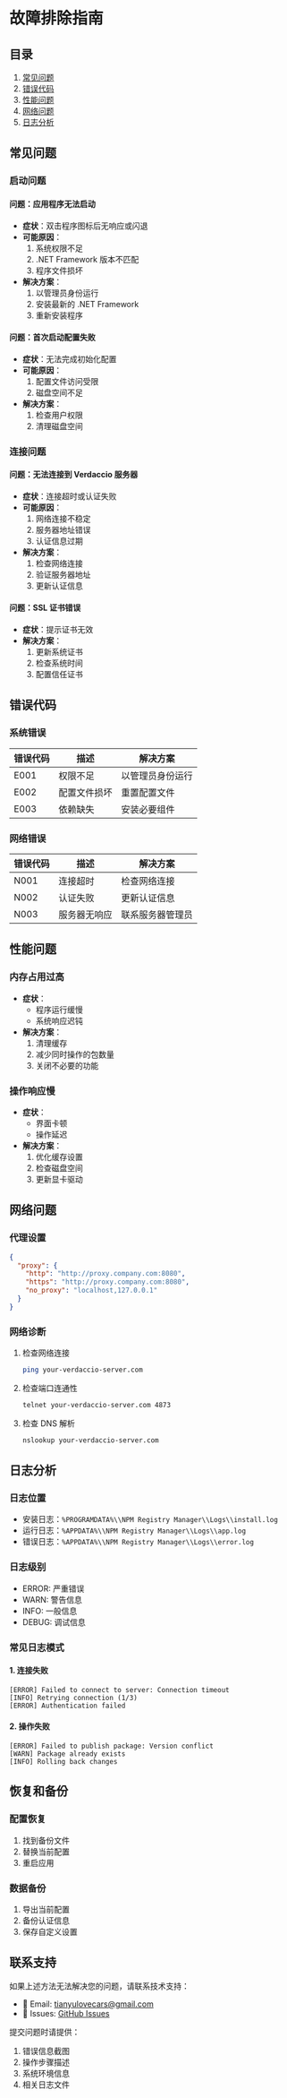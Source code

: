 # 故障排除指南

## 目录

1. [常见问题](#常见问题)
2. [错误代码](#错误代码)
3. [性能问题](#性能问题)
4. [网络问题](#网络问题)
5. [日志分析](#日志分析)

## 常见问题

### 启动问题

#### 问题：应用程序无法启动
- **症状**：双击程序图标后无响应或闪退
- **可能原因**：
  1. 系统权限不足
  2. .NET Framework 版本不匹配
  3. 程序文件损坏
- **解决方案**：
  1. 以管理员身份运行
  2. 安装最新的 .NET Framework
  3. 重新安装程序

#### 问题：首次启动配置失败
- **症状**：无法完成初始化配置
- **可能原因**：
  1. 配置文件访问受限
  2. 磁盘空间不足
- **解决方案**：
  1. 检查用户权限
  2. 清理磁盘空间

### 连接问题

#### 问题：无法连接到 Verdaccio 服务器
- **症状**：连接超时或认证失败
- **可能原因**：
  1. 网络连接不稳定
  2. 服务器地址错误
  3. 认证信息过期
- **解决方案**：
  1. 检查网络连接
  2. 验证服务器地址
  3. 更新认证信息

#### 问题：SSL 证书错误
- **症状**：提示证书无效
- **解决方案**：
  1. 更新系统证书
  2. 检查系统时间
  3. 配置信任证书

## 错误代码

### 系统错误

| 错误代码 | 描述 | 解决方案 |
|---------|------|---------|
| E001 | 权限不足 | 以管理员身份运行 |
| E002 | 配置文件损坏 | 重置配置文件 |
| E003 | 依赖缺失 | 安装必要组件 |

### 网络错误

| 错误代码 | 描述 | 解决方案 |
|---------|------|---------|
| N001 | 连接超时 | 检查网络连接 |
| N002 | 认证失败 | 更新认证信息 |
| N003 | 服务器无响应 | 联系服务器管理员 |

## 性能问题

### 内存占用过高
- **症状**：
  - 程序运行缓慢
  - 系统响应迟钝
- **解决方案**：
  1. 清理缓存
  2. 减少同时操作的包数量
  3. 关闭不必要的功能

### 操作响应慢
- **症状**：
  - 界面卡顿
  - 操作延迟
- **解决方案**：
  1. 优化缓存设置
  2. 检查磁盘空间
  3. 更新显卡驱动

## 网络问题

### 代理设置
```json
{
  "proxy": {
    "http": "http://proxy.company.com:8080",
    "https": "http://proxy.company.com:8080",
    "no_proxy": "localhost,127.0.0.1"
  }
}
```

### 网络诊断
1. 检查网络连接
   ```bash
   ping your-verdaccio-server.com
   ```

2. 检查端口连通性
   ```bash
   telnet your-verdaccio-server.com 4873
   ```

3. 检查 DNS 解析
   ```bash
   nslookup your-verdaccio-server.com
   ```

## 日志分析

### 日志位置
- 安装日志：`%PROGRAMDATA%\\NPM Registry Manager\\Logs\\install.log`
- 运行日志：`%APPDATA%\\NPM Registry Manager\\Logs\\app.log`
- 错误日志：`%APPDATA%\\NPM Registry Manager\\Logs\\error.log`

### 日志级别
- ERROR: 严重错误
- WARN: 警告信息
- INFO: 一般信息
- DEBUG: 调试信息

### 常见日志模式

#### 1. 连接失败
```log
[ERROR] Failed to connect to server: Connection timeout
[INFO] Retrying connection (1/3)
[ERROR] Authentication failed
```

#### 2. 操作失败
```log
[ERROR] Failed to publish package: Version conflict
[WARN] Package already exists
[INFO] Rolling back changes
```

## 恢复和备份

### 配置恢复
1. 找到备份文件
2. 替换当前配置
3. 重启应用

### 数据备份
1. 导出当前配置
2. 备份认证信息
3. 保存自定义设置

## 联系支持

如果上述方法无法解决您的问题，请联系技术支持：

- 📧 Email: [tianyulovecars@gmail.com](mailto:tianyulovecars@gmail.com)
- 🐛 Issues: [GitHub Issues](https://github.com/tbyd/npm-registry-manager/issues)

提交问题时请提供：
1. 错误信息截图
2. 操作步骤描述
3. 系统环境信息
4. 相关日志文件 